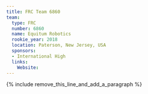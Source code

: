 ```yaml
---
title: FRC Team 6860
team:
  type: FRC
  number: 6860
  name: Equitum Robotics
  rookie_year: 2018
  location: Paterson, New Jersey, USA
  sponsors:
  - International High
  links:
    Website:
---
```


{% include remove_this_line_and_add_a_paragraph %}